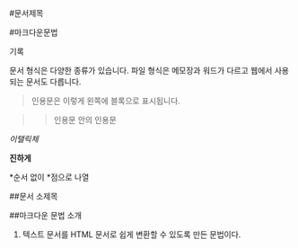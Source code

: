 #문서제목

#마크다운문법

기록

문서 형식은 다양한 종류가 있습니다.
파일 형식은 메모장과 워드가 다르고 웹에서 사용되는 문서도 다릅니다.

>인용문은 이렇게 왼쪽에 블록으로 표시됩니다.

>>인용문 안의 인용문

*이탤릭체*

**진하게**

*순서 없이 
*점으로 나열

##문서 소제목

##마크다운 문법 소개

1. 텍스트 문서를 HTML 문서로 쉽게 변환할 수 있도록 만든 문법이다.
